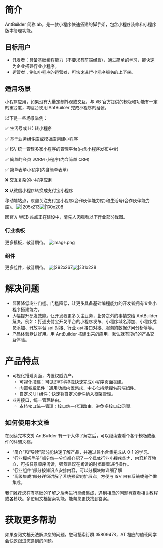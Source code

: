 # 简介

AntBuilder 简称 ab，是一款小程序快速搭建的脚手架，包含小程序装修和小程序版本管理功能。

## 目标用户

- 开发者：具备基础编程能力（不要求有前端经验），通过简单的学习，能快速为企业搭建行业小程序。
- 运营者：例如小程序的运营者，可快速进行小程序服务的上下架。

## 适用场景

小程序应用，如果没有大量定制外观或交互，与 AB 官方提供的模板和功能有一定的重合度，均适合使用 AntBuilder 完成小程序的组装。

以下是一些场景举例：

✅ 生活号或 H5 转小程序

✅ 基于业务组件库或模板库创建小程序

✅ ISV 统一管理多家小程序的管理平台(内含小程序发布中台)

✅ 简单的会员 SCRM 小程序(内含简单 CRM)

✅ 简单表单小程序(内含简单表单)

❌ 交互复杂的小程序应用

❌ 从微信小程序转换成支付宝小程序

移动端站点，欢迎关注支付宝小程序(合作伙伴能力库)和生活号(合作伙伴能力库)。 ![|205x213](https://cdn.nlark.com/yuque/0/2021/png/245098/1614579738821-92946442-9611-4009-9aac-a37fbc37c78a.png#align=left&display=inline&height=213&margin=%5Bobject%20Object%5D&name=image.png&originHeight=1224&originWidth=1176&size=433888&status=done&style=none&width=205)![|130x208](https://cdn.nlark.com/yuque/0/2021/png/245098/1614579801129-4699aef6-6825-49a2-8c8d-bc9f0b1118fe.png#align=left&display=inline&height=208&margin=%5Bobject%20Object%5D&name=image.png&originHeight=726&originWidth=454&size=266102&status=done&style=none&width=130)

因官方 WEB 站点正在建设中，请先人肉观看以下行业部分截图。

### 行业模板

更多模板，敬请期待。 ![image.png](https://cdn.nlark.com/yuque/0/2021/png/245098/1611734242966-ac6bde91-f209-42d5-a675-edeb1c4aaf5b.png#align=left&display=inline&height=442&margin=%5Bobject%20Object%5D&name=image.png&originHeight=884&originWidth=1994&size=1650103&status=done&style=none&width=997)

### 组件

更多组件，敬请期待。 ![|292x267](https://cdn.nlark.com/yuque/0/2021/png/245098/1611739059412-6679b433-a129-4fe1-b0c4-10d42b355c79.png#align=left&display=inline&height=267&margin=%5Bobject%20Object%5D&name=image.png&originHeight=976&originWidth=1068&size=292113&status=done&style=none&width=292)![|331x228](https://cdn.nlark.com/yuque/0/2021/png/245098/1611739081959-1fd88a28-3f33-40d5-94d0-ace6c548f927.png#align=left&display=inline&height=228&margin=%5Bobject%20Object%5D&name=image.png&originHeight=688&originWidth=1000&size=183391&status=done&style=none&width=331)

# 解决问题

- 显著降低专业门槛。门槛降低，让更多具备基础编程能力的开发者拥有专业小程序搭建能力。
- 大幅提升研发效能。让开发者更多关注业务，业务之外的事情交给 AntBuilder 解决，例如：打通支付宝开发平台的小程序发布、小程序域名添加、小程序成员添加、开放平台 api 对接、行业 api 接口对接、服务的数据访问分析等等。
- 产品体验默认好用。用 AntBuilder 搭建出来的应用，默认就有较好的产品交互体验。

# 产品特点

- 可视化搭建页面，内置权威资产。
  - 可视化搭建：可见即可得拖拽快速完成小程序页面搭建。
  - 内置权威组件：通用功能内置集成，中心化持续提供前端组件。
  - 自定义 UI 组件：快速将自定义组件纳入框架管理。
- 业务接口，统一管理路由。
  - 支持接口统一管理：接口统一代理路由，避免多接口公网曝。

## 如何使用本文档

在阅读完本文对 AntBuilder 有一个大体了解之后，可以继续查看个各个模板或组件的详细文档。

- “简介”和“导读”部分能快速了解产品，并通过最小合集完成从 0-1 的学习。
- “行业模板手册”部分每一分组都介绍了一个具体行业小程序能力，内容相互独立，可按任意顺序阅读，强烈建议在阅读的时候跟着进行操作。
- “行业组件”部分按知识点安排内容，可以分模块做详细了解
- “高级集成”部分详细讲解了系统预留的扩展点，方便与 ISV 自有系统或组件做集成。

我们推荐您在有基础的了解之后再进行高级集成，遇到相应的问题再查看相关教程或各模块。多使用文档搜索功能，能帮您更快找到答案。

# 获取更多帮助

如果查阅文档无法解决您的问题，您可搜索钉群 35809478，AT 相应的值班同学会快速跟进您遇到的问题。

